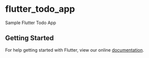# flutter_todo_app

Sample Flutter Todo App

## Getting Started

For help getting started with Flutter, view our online
[documentation](https://flutter.io/).
